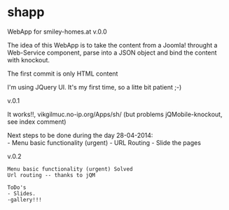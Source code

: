 shapp
=====

WebApp for smiley-homes.at
v.0.0

The idea of this WebApp is to take the content from a Joomla! throught a Web-Service component, 
	parse into a JSON object and bind the content with knockout.

The first commit is only HTML content

I'm using JQuery UI. It's my first time, so a litte bit patient ;-) 

v.0.1

It works!!, vikgilmuc.no-ip.org/Apps/sh/
 (but problems jQMobile-knockout, see index comment)

 Next steps to be done during the day 28-04-2014: 	
	- Menu basic functionality (urgent)
	- URL Routing 
	- Slide the pages 
	
 v.0.2
 
    Menu basic functionality (urgent) Solved
    Url routing -- thanks to jQM
    
    ToDo's 
    - Slides.
    -gallery!!!   



